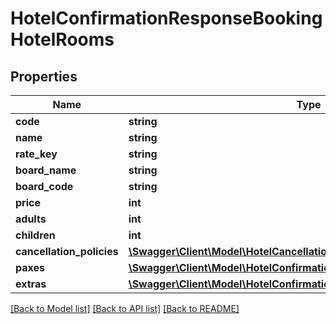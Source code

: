 # HotelConfirmationResponseBookingHotelRooms

## Properties
Name | Type | Description | Notes
------------ | ------------- | ------------- | -------------
**code** | **string** |  | [optional] 
**name** | **string** |  | [optional] 
**rate_key** | **string** |  | [optional] 
**board_name** | **string** |  | [optional] 
**board_code** | **string** |  | [optional] 
**price** | **int** |  | [optional] 
**adults** | **int** |  | [optional] 
**children** | **int** |  | [optional] 
**cancellation_policies** | [**\Swagger\Client\Model\HotelCancellationPolicy[]**](HotelCancellationPolicy.md) |  | [optional] 
**paxes** | [**\Swagger\Client\Model\HotelConfirmationResponseBookingHotelPaxes[]**](HotelConfirmationResponseBookingHotelPaxes.md) |  | [optional] 
**extras** | [**\Swagger\Client\Model\HotelConfirmationResponseBookingHotelExtras[]**](HotelConfirmationResponseBookingHotelExtras.md) |  | [optional] 

[[Back to Model list]](../../README.md#documentation-for-models) [[Back to API list]](../../README.md#documentation-for-api-endpoints) [[Back to README]](../../README.md)

